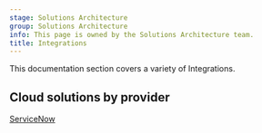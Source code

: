 ```yaml
---
stage: Solutions Architecture
group: Solutions Architecture
info: This page is owned by the Solutions Architecture team.
title: Integrations
---
```


This documentation section covers a variety of Integrations.

## Cloud solutions by provider

[ServiceNow](servicenow.md)
